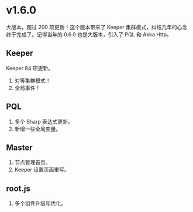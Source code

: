 # v1.6.0

大版本，超过 200 项更新！这个版本带来了 Keeper 集群模式，纠结几年的心念终于完成了。记得当年的 0.6.0 也是大版本，引入了 PQL 和 Akka Http。

## Keeper

Keeper 84 项更新。

1. 对等集群模式！
2. 全局事件！

## PQL

1. 多个 Sharp 表达式更新。
2. 新增一些全局变量。

## Master

1. 节点管理首页。
2. Keeper 设置页面重写。

## root.js

1. 多个组件升级和优化。